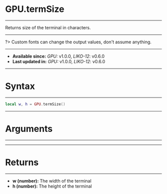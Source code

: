 # GPU.termSize
---

Returns size of the terminal in characters.

---

?> Custom fonts can change the output values, don't assume anything.

---

* **Available since:** _GPU:_ v1.0.0, _LIKO-12_: v0.6.0
* **Last updated in:** _GPU:_ v1.0.0, _LIKO-12_: v0.6.0

---
# Syntax
---

```lua
local w, h = GPU.termSize()
```

---
# Arguments
---



---
# Returns
---

* **w (number):** The width of the terminal
* **h (number):** The height of the terminal

